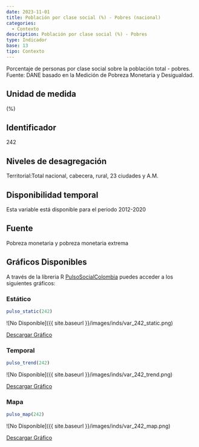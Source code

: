 ```yaml
---
date: 2023-11-01
title: Población por clase social (%) - Pobres (nacional)
categories:
  - Contexto
description: Población por clase social (%) - Pobres
type: Indicador
base: 13
tipo: Contexto
--- 
```


Porcentaje de personas por clase social sobre la población total - pobres.
Fuente: DANE basado en la Medición de Pobreza Monetaria y Desigualdad.

## Unidad de medida
(%)

## Identificador
242

## Niveles de desagregación
Territorial:Total nacional, cabecera, rural, 23 ciudades y A.M.

## Disponibilidad temporal
Esta variable está disponible para el periodo 2012-2020

## Fuente
Pobreza monetaria y pobreza monetaria extrema

## Gráficos Disponibles

A través de la libreria R [PulsoSocialColombia](https://github.com/pulsosocialcolombia/PulsoSocialColombia) puedes acceder a los siguientes gráficos:

### Estático

``` R
pulso_static(242)
```

![No Disponible]({{ site.baseurl }}/images/inds/var_242_static.png)

<a href='{{ site.baseurl }}/images/inds/var_242_static.png'>Descargar Gráfico</a>

### Temporal

``` R
pulso_trend(242)
```

![No Disponible]({{ site.baseurl }}/images/inds/var_242_trend.png)

<a href='{{ site.baseurl }}/images/inds/var_242_trend.png'>Descargar Gráfico</a>

### Mapa

``` R
pulso_map(242)
```

![No Disponible]({{ site.baseurl }}/images/inds/var_242_map.png)

<a href='{{ site.baseurl }}/images/inds/var_242_map.png'>Descargar Gráfico</a>